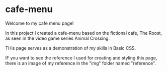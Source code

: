 # cafe-menu
Welcome to my cafe menu page! 

In this project I created a cafe-menu based on the fictional cafe, The Roost, as seen in the video game series Animal Crossing. 

THis page serves as a demonstration of my skills in Basic CSS. 

IF you want to see the reference I used for creating and styling this page, there is an image of my reference in the "img" folder named "reference". 